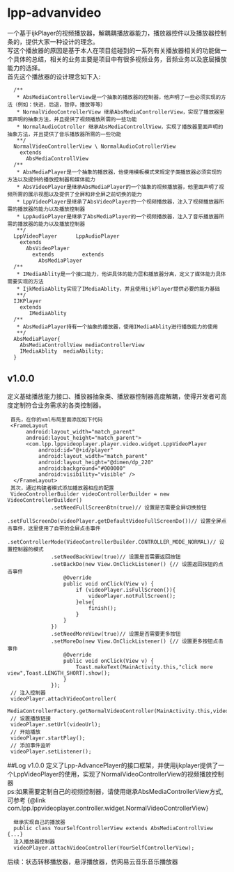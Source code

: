 # lpp-advanvideo
一个基于ijkPlayer的视频播放器，解耦耦播放器能力，播放器控件以及播放器控制条的，提供大家一种设计的理念。<br>
写这个播放器的原因是基于本人在项目组碰到的一系列有关播放器相关的功能做一个具体的总结，相关的业务主要是项目中有很多视频业务，音频业务以及底层播放能力的选择。<br>
首先这个播放器的设计理念如下入:<br>
```
  /** 
   * AbsMediaControllerView是一个抽象的播放器的控制器，他声明了一些必须实现的方法（例如：快进，后退，暂停，播放等等）
   * NormalVideoControllerView 继承AbsMediaControllerView，实现了播放器里面声明的抽象方法，并且提供了视频播放所需的一些功能
   * NormalAudioCotroller 继承AbsMediaControllView，实现了播放器里面声明的抽象方法，并且提供了音乐播放器所需的一些功能
   **/
  NormalVideoControllerView \ NormalAudioCotrollerView
    extends
      AbsMediaControllView
  /**
   * AbsMediaPlayer是一个抽象的播放器，他使用模板模式来规定子类播放器必须实现的方法以及提供的播放控制器和媒体能力
   * AbsVideoPlayer是继承AbsMediaPlayer的一个抽象的视频播放器，他里面声明了视频所需的展示视图以及提供了全屏和非全屏之前切换的能力
   * LppVideoPlayer是继承了AbsVideoPlayer的一个视频播放器，注入了视频播放器所需的播放器的能力以及播放控制器
   * LppAudioPlayer是继承了AbsMediaPlayer的一个视频播放器，注入了音乐播放器所需的播放器的能力以及播放控制器
   **/
  LppVideoPlayer      LppAudioPlayer
    extends
      AbsVideoPlayer
        extends         extends
          AbsMediaPlayer
  /**
   * IMediaAblity是一个接口能力，他讲具体的能力层和播放器分离，定义了媒体能力具体需要实现的方法
   * IjkMediaAblity实现了IMediaAblity，并且使用ijkPlayer提供必要的能力基础
   **/
  IJKPlayer
    extends
       IMediaAblity
  /**
   * AbsMediaPlayer持有一个抽象的播放器，使用IMediaAblity进行播放能力的使用
   **/
  AbsMediaPlayer{
    AbsMediaControllView mediaControllerView
    IMediaAblity  mediaAbility;
  }
```
## v1.0.0
定义基础播放能力接口、播放器抽象类、播放器控制器高度解耦，使得开发者可高度定制符合业务需求的各类控制器。
  ```
   首先，在你的xml布局里面添加如下代码
   <FrameLayout
        android:layout_width="match_parent"
        android:layout_height="match_parent">
        <com.lpp.lppvideoplayer.player.video.widget.LppVideoPlayer
            android:id="@+id/player"
            android:layout_width="match_parent"
            android:layout_height="@dimen/dp_220"
            android:background="#000000"
            android:visibility="visible" />
    </FrameLayout>
   其次，通过构建者模式添加播放器相应的配置
   VideoControllerBuilder videoControllerBuilder = new VideoControllerBuilder()
                .setNeedFullScreenBtn(true)// 设置是否需要全屏切换按钮
                .setFullScreenDo(videoPlayer.getDefaultVideoFullScreenDo())// 设置全屏点击事件，这里使用了自带的全屏点击事件
                .setControllerMode(VideoControllerBuilder.CONTROLLER_MODE_NORMAL)// 设置控制器的模式
                .setNeedBackView(true)// 设置是否需要返回按钮
                .setBackDo(new View.OnClickListener() {// 设置返回按钮的点击事件
                    @Override
                    public void onClick(View v) {
                        if (videoPlayer.isFullScreen()){
                            videoPlayer.notFullScreen();
                        }else{
                            finish();
                        }
                    }
                })
                .setNeedMoreView(true)// 设置是否需要更多按钮
                .setMoreDo(new View.OnClickListener() {// 设置更多按钮点击事件
                    @Override
                    public void onClick(View v) {
                        Toast.makeText(MainActivity.this,"click more view",Toast.LENGTH_SHORT).show();
                    }
                });
   // 注入控制器
   videoPlayer.attachVideoController(
      MediaControllerFactory.getNormalVideoController(MainActivity.this,videoPlayer.getAbility(),videoControllerBuilder));
   // 设置播放链接
   videoPlayer.setUrl(videoUrl);
   // 开始播放
   videoPlayer.startPlay();
   // 添加事件监听
   videoPlayer.setListener();
  ```
  
  ##Log
  v1.0.0 定义了Lpp-AdvancePlayer的接口框架，并使用ijkplayer提供了一个LppVideoPlayer的使用，实现了NormalVideoControllerView的视频播放控制器<br>
  ps:如果需要定制自己的视频控制器，请使用继承AbsMediaControllerView方式,可参考
  {@link com.lpp.lppvideoplayer.controller.widget.NormalVideoControllerView}
  ```
    继承实现自己的播放器
    public class YourSelfControllerView extends AbsMediaControllView {...}
    注入播放器控制器
    videoPlayer.attachVideoController(YourSelfControllerView);
  ```
  后续：状态转移播放器，悬浮播放器，仿网易云音乐音乐播放器
  


